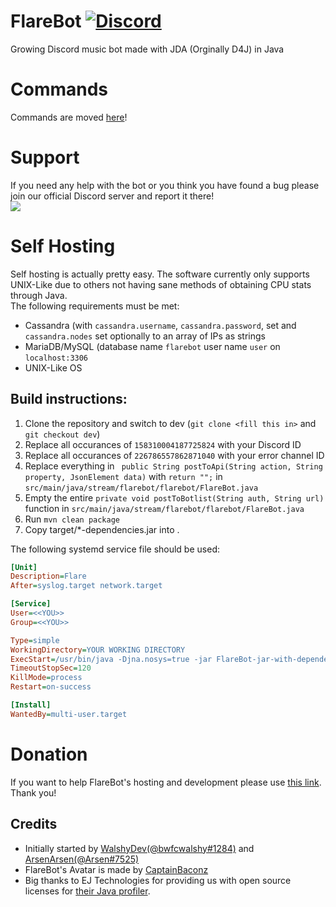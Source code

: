 # FlareBot [![Discord](https://discordapp.com/api/guilds/226785954537406464/widget.png)](https://discord.gg/TTAUGvZ)
Growing Discord music bot made with JDA (Orginally D4J) in Java

# Commands
Commands are moved [here](https://flarebot.stream/#commands)!

# Support
If you need any help with the bot or you think you have found a bug please join our official Discord server and report it there!  
[![](https://discordapp.com/api/guilds/226785954537406464/embed.png?style=banner1)](https://discord.gg/TTAUGvZ)

# Self Hosting
Self hosting is actually pretty easy. The software currently only supports UNIX-Like due to others not having sane methods of obtaining CPU stats through Java.  
The following requirements must be met:
* Cassandra (with `cassandra.username`, `cassandra.password`, set and `cassandra.nodes` set optionally to an array of IPs as strings
* MariaDB/MySQL (database name `flarebot` user name `user` on `localhost:3306`
* UNIX-Like OS

## Build instructions:

1. Clone the repository and switch to dev (`git clone <fill this in>` and `git checkout dev`)
2. Replace all occurances of `158310004187725824` with your Discord ID
3. Replace all occurances of `226786557862871040` with your error channel ID
4. Replace everything in ` public String postToApi(String action, String property, JsonElement data)`  with `return "";` in `src/main/java/stream/flarebot/flarebot/FlareBot.java`
5. Empty the entire `private void postToBotlist(String auth, String url)` function in `src/main/java/stream/flarebot/flarebot/FlareBot.java`
6. Run `mvn clean package`
7. Copy target/*-dependencies.jar into .

The following systemd service file should be used:
```ini
[Unit]
Description=Flare
After=syslog.target network.target

[Service]
User=<<YOU>>
Group=<<YOU>>

Type=simple
WorkingDirectory=YOUR WORKING DIRECTORY
ExecStart=/usr/bin/java -Djna.nosys=true -jar FlareBot-jar-with-dependencies.jar -t <Token> -s <GitHub Webhook Secret> -db something -sql <SQL Password> -yt <YouTube API Token> -websecret whatever -bl whatever -sh <status webhook>
TimeoutStopSec=120
KillMode=process
Restart=on-success

[Install]
WantedBy=multi-user.target
```

# Donation
If you want to help FlareBot's hosting and development please use [this link](https://www.paypal.me/FlareBot). Thank you!

## Credits
* Initially started by [WalshyDev(@bwfcwalshy#1284)](https://github.com/WalshyDev/) and [ArsenArsen(@Arsen#7525)](https://github.com/ArsenArsen/)
* FlareBot's Avatar is made by [CaptainBaconz](https://www.twitch.tv/captainbaconz)
* Big thanks to EJ Technologies for providing us with open source licenses for [their Java profiler](https://www.ej-technologies.com/products/jprofiler/overview.html). 
